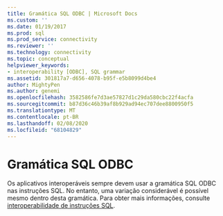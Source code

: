 ```yaml
---
title: Gramática SQL ODBC | Microsoft Docs
ms.custom: ''
ms.date: 01/19/2017
ms.prod: sql
ms.prod_service: connectivity
ms.reviewer: ''
ms.technology: connectivity
ms.topic: conceptual
helpviewer_keywords:
- interoperability [ODBC], SQL grammar
ms.assetid: 301817a7-d656-4078-b95f-e5b8099d4be4
author: MightyPen
ms.author: genemi
ms.openlocfilehash: 3582586fe7d3ae57827d1c29da580cbc22f4acfa
ms.sourcegitcommit: b87d36c46b39af8b929ad94ec707dee8800950f5
ms.translationtype: MT
ms.contentlocale: pt-BR
ms.lasthandoff: 02/08/2020
ms.locfileid: "68104829"
---
```

# <a name="odbc-sql-grammar"></a>Gramática SQL ODBC
Os aplicativos interoperáveis sempre devem usar a gramática SQL ODBC nas instruções SQL. No entanto, uma variação considerável é possível mesmo dentro desta gramática. Para obter mais informações, consulte [interoperabilidade de instruções SQL](../../../odbc/reference/develop-app/interoperability-of-sql-statements.md).
